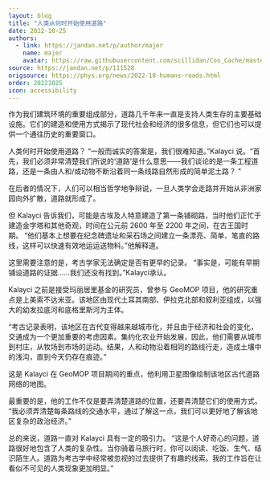 ```yaml
---
layout: blog
title: "人类从何时开始使用道路"
date: 2022-10-25
authors:
  - link: https://jandan.net/p/author/majer
    name: majer
    avatar: https://raw.githubusercontent.com/scillidan/Cos_Cache/master/avater/jin.png
source: https://jandan.net/p/111528
origsource: https://phys.org/news/2022-10-humans-roads.html
order: 20221025
icon: accessibility
---
```


作为我们建筑环境的重要组成部分，道路几千年来一直是支持人类生存的主要基础设施。它们的建造和使用方式揭示了现代社会和经济的很多信息，但它们也可以提供一个通往历史的重要窗口。

人类何时开始使用道路？ “一般而诚实的答案是，我们很难知道。”Kalayci 说。“首先，我们必须非常清楚我们所说的‘道路’是什么意思——我们谈论的是一条工程道路，还是一条由人和/或动物不断沿着同一条线路自然形成的简单泥土路？ "

在后者的情况下，人们可以相当哲学地争辩说，一旦人类学会走路并开始从非洲家园向外扩散，道路就形成了。

但 Kalayci 告诉我们，可能是古埃及人特意建造了第一条铺砌路，当时他们正忙于建造金字塔和其他奇观，时间在公元前 2600 年至 2200 年之间，在古王国时期。 “他们基本上想要在纪念碑遗址和采石场之间建立一条漂亮、简单、笔直的路线，这样可以快速有效地运运送物料。”他解释道。

这里需要注意的是，考古学家无法确定是否有更早的记录。 “事实是，可能有早期铺设道路的证据……我们还没有找到。”Kalayci承认。

Kalayci 之前是接受玛丽居里基金的研究员，曾参与 GeoMOP 项目，他的研究重点是上美索不达米亚。该地区由现代土耳其南部、伊拉克北部和叙利亚组成，以强大的幼发拉底河和底格里斯河为主体。

“考古记录表明，该地区在古代变得越来越城市化，并且由于经济和社会的变化，交通成为一个更加重要的考虑因素。集约化农业开始发展，因此，他们需要从城市到村庄，从牧场到市场的运动。结果，人和动物沿着相同的路线行走，造成土壤中的浅沟，直到今天仍存在痕迹。”

这是 Kalayci 在 GeoMOP 项目期间的重点，他利用卫星图像绘制该地区古代道路网络的地图。

最重要的是，他的工作不仅是要弄清楚道路的位置，还要弄清楚它们的使用方式。 “我必须弄清楚每条路线的交通水平，通过了解这一点，我们可以更好地了解该地区复杂的政治经济。”

总的来说，道路一直对 Kalayci 具有一定的吸引力。 “这是个人好奇心的问题，道路很好地包含了人类的复杂性。当你骑着马旅行时，你可以阅读、吃饭、生气、结识陌生人。道路为考古学中经常被忽视的过去提供了有趣的线索。我的工作旨在让看似不可见的人类现象更加明显。”